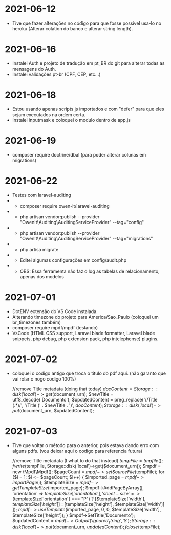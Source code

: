 # 2021-06-12

-   Tive que fazer alterações no código para que fosse possivel usa-lo no heroku (Alterar colation do banco e alterar string length).

# 2021-06-16

-   Instalei Auth e projeto de tradução em pt_BR do git para alterar todas as mensagens do Auth.
-   Instalei validações pt-br (CPF, CEP, etc...)

# 2021-06-18

-   Estou usando apenas scripts js importados e com "defer" para que eles sejam executados na ordem certa.
-   Instalei inputmask e coloquei o modulo dentro de app.js

# 2021-06-19

-   composer require doctrine/dbal (para poder alterar colunas em migrations)

# 2021-06-22

-   Testes com laravel-auditing
-   -   composer require owen-it/laravel-auditing
-   -   php artisan vendor:publish --provider "OwenIt\Auditing\AuditingServiceProvider" --tag="config"
-   -   php artisan vendor:publish --provider "OwenIt\Auditing\AuditingServiceProvider" --tag="migrations"
-   -   php artisa migrate
-   -   Editei algumas configurações em config/audit.php
-   -   OBS: Essa ferramenta não faz o log as tabelas de relacionamento, apenas dos modelos

# 2021-07-01

-   DotENV extensão do VS Code instalada.
-   Alterando timezone do projeto para America/Sao_Paulo (coloquei um br_timezones também)
-   composer require mpdf/mpdf (testando)
-   VsCode (HTML CSS support, Laravel blade formatter, Laravel blade snippets, php debug, php extension pack, php intelephense) plugins.

# 2021-07-02

-   coloquei o codigo antigo que troca o titulo do pdf aqui. (não garanto que vai rolar o nogo codigo 100%)

    //remove Title metadata (doing that today)
    $docContent = Storage::disk('local')->get($document_urn);
    $newTitle = utf8_decode('Documento');
    $updatedContent = preg_replace('/\/Title \(.\*\)/', '/Title (' . $newTitle . ')', $docContent);
    Storage::disk('local')->put($document_urn, $updatedContent);

# 2021-07-03

-   Tive que voltar o método para o anterior, pois estava dando erro com alguns pdfs. (vou deixar aqui o codigo para referencia futura)

    //remove Title metadata (I what to do that instead)
    $tempFile = tmpfile();
    fwrite($tempFile, Storage::disk('local')->get($document_urn));
    $mpdf = new \Mpdf\Mpdf();
    $pageCount = $mpdf->setSourceFile($tempFile);
    for ($i = 1; $i <= $pageCount; $i++) {
        $imported_page = $mpdf->importPage($i);
    $templateSize = $mpdf->getTemplateSize($imported_page);
    $mpdf->AddPageByArray([
            'orientation' => $templateSize['orientation'],
            'sheet-size' => ($templateSize['orientation'] === "P") ? [$templateSize['width'], $templateSize['height']] : [$templateSize['height'], $templateSize['width']]
        ]);
        $mpdf->useTemplate($imported_page, 0, 0, $templateSize['width'], $templateSize['height']);
    }
    $mpdf->SetTitle('Documento');
    $updatedContent = $mpdf->Output('ignored_string', 'S');
    Storage::disk('local')->put($document_urn, $updatedContent);
    fclose($tempFile);
